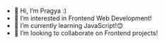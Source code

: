 - 👋 Hi, I’m Pragya :)
- 👀 I’m interested in Frontend Web Development!
- 🌱 I’m currently learning JavaScript!😊
- 💞️ I’m looking to collaborate on Frontend projects!


<!---
pragya-codes/pragya-codes is a ✨ special ✨ repository because its `README.md` (this file) appears on your GitHub profile.
You can click the Preview link to take a look at your changes.
--->
